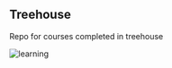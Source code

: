 ## Treehouse

Repo for courses completed in treehouse

![learning](https://cloud.githubusercontent.com/assets/1458299/16010332/8fa2302c-3135-11e6-851a-4f2022adac71.jpg)
